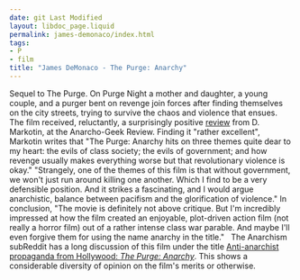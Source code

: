 ```yaml
---
date: git Last Modified
layout: libdoc_page.liquid
permalink: james-demonaco/index.html
tags:
- P
- film
title: "James DeMonaco - The Purge: Anarchy"
---
```


Sequel to The Purge. On Purge Night a mother and daughter, a young couple, and a purger bent  on revenge join forces after finding themselves on the city streets, trying to  survive the chaos and violence that ensues.
 
The film received, reluctantly, a surprisingly positive <a href="http://www.anarchogeekreview.com/movies/the-purge-anarchy-2014">review</a>  from D. Markotin, at the Anarcho-Geek Review. Finding it "rather excellent",  Markotin writes that "The Purge: Anarchy hits on three themes quite  dear to my heart: the evils of class society; the evils of government; and how  revenge usually makes everything worse but that revolutionary violence is okay."  "Strangely, one of the themes of this film is that without government, we  won't just run around killing one another. Which I find to be a very  defensible position. And it strikes a fascinating, and I would argue  anarchistic, balance between pacifism and the glorification of violence." In  conclusion, "The movie is definitely not above critique. But I'm incredibly  impressed at how the film created an enjoyable, plot-driven action film (not  really a horror film) out of a rather intense class war parable. And maybe I'll  even forgive them for using the name anarchy in the title."
 
The Anarchism subReddit has a long discussion of this film  under the title <a href="https://www.reddit.com/r/Anarchism/comments/2bv9tv/antianarchist_propaganda_from_hollywood_the_purge/"> Anti-anarchist propaganda from Hollywood: <i>The Purge: Anarchy</i></a>.  This shows a considerable diversity of opinion on the film's merits or  otherwise.